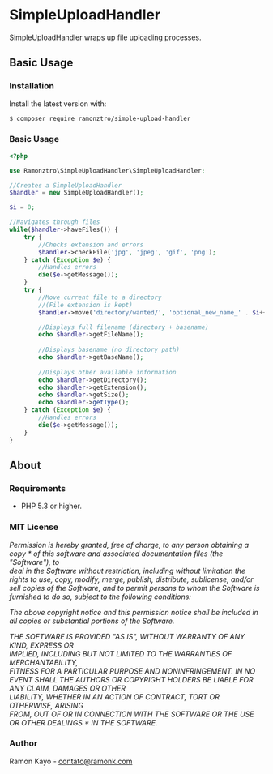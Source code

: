 # SimpleUploadHandler

SimpleUploadHandler wraps up file uploading processes.

## Basic Usage

### Installation

Install the latest version with:

```bash
$ composer require ramonztro/simple-upload-handler
```

### Basic Usage

```php
<?php

use Ramonztro\SimpleUploadHandler\SimpleUploadHandler;

//Creates a SimpleUploadHandler
$handler = new SimpleUploadHandler();

$i = 0;

//Navigates through files
while($handler->haveFiles()) {
    try {
        //Checks extension and errors
        $handler->checkFile('jpg', 'jpeg', 'gif', 'png');
    } catch (Exception $e) {
        //Handles errors
        die($e->getMessage());
    }
    try {
        //Move current file to a directory
        //(File extension is kept)
        $handler->move('directory/wanted/', 'optional_new_name_' . $i++);

        //Displays full filename (directory + basename)
        echo $handler->getFileName();
        
        //Displays basename (no directory path)
        echo $handler->getBaseName();
        
        //Displays other available information
        echo $handler->getDirectory();
        echo $handler->getExtension();
        echo $handler->getSize();
        echo $handler->getType();
    } catch (Exception $e) {
        //Handles errors
        die($e->getMessage());
    }
}

```

## About

### Requirements

- PHP 5.3 or higher.

### MIT License

*Permission is hereby granted, free of charge, to any person obtaining a copy * 
of this software and associated documentation files (the "Software"), to    
deal in the Software without restriction, including without limitation the  
rights to use, copy, modify, merge, publish, distribute, sublicense, and/or 
sell copies of the Software, and to permit persons to whom the Software is  
furnished to do so, subject to the following conditions:*                    
                                                                            
*The above copyright notice and this permission notice shall be included in  
all copies or substantial portions of the Software.*                         
                                                                            
*THE SOFTWARE IS PROVIDED "AS IS", WITHOUT WARRANTY OF ANY KIND, EXPRESS OR  
IMPLIED, INCLUDING BUT NOT LIMITED TO THE WARRANTIES OF MERCHANTABILITY,    
FITNESS FOR A PARTICULAR PURPOSE AND NONINFRINGEMENT. IN NO EVENT SHALL THE 
AUTHORS OR COPYRIGHT HOLDERS BE LIABLE FOR ANY CLAIM, DAMAGES OR OTHER      
LIABILITY, WHETHER IN AN ACTION OF CONTRACT, TORT OR OTHERWISE, ARISING     
FROM, OUT OF OR IN CONNECTION WITH THE SOFTWARE OR THE USE OR OTHER DEALINGS * 
IN THE SOFTWARE.*

### Author

Ramon Kayo - <contato@ramonk.com>
